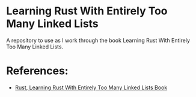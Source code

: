 # Learning Rust With Entirely Too Many Linked Lists
A repository to use as I work through the book Learning Rust With Entirely Too Many Linked Lists.

# References:
- [Rust, Learning Rust With Entirely Too Many Linked Lists Book][rust-book-linked-list]

[rust-book-linked-list]: http://rust-unofficial.github.io/too-many-lists/index.html

